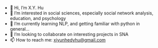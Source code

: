 - 👋 Hi, I’m X.Y. Hu
- 👀 I’m interested in social sciences, especially social network analysis, education, and psychology
- 🌱 I’m currently learning NLP, and getting familiar with python in general...
- 💞️ I’m looking to collaborate on interesting projects in SNA
- 📫 How to reach me: xiyunhedyhu@gmail.com

<!---
chi-upsilon/chi-upsilon is a ✨ special ✨ repository because its `README.md` (this file) appears on your GitHub profile.
You can click the Preview link to take a look at your changes.
--->
